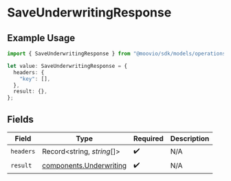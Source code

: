 # SaveUnderwritingResponse

## Example Usage

```typescript
import { SaveUnderwritingResponse } from "@moovio/sdk/models/operations";

let value: SaveUnderwritingResponse = {
  headers: {
    "key": [],
  },
  result: {},
};
```

## Fields

| Field                                                              | Type                                                               | Required                                                           | Description                                                        |
| ------------------------------------------------------------------ | ------------------------------------------------------------------ | ------------------------------------------------------------------ | ------------------------------------------------------------------ |
| `headers`                                                          | Record<string, *string*[]>                                         | :heavy_check_mark:                                                 | N/A                                                                |
| `result`                                                           | [components.Underwriting](../../models/components/underwriting.md) | :heavy_check_mark:                                                 | N/A                                                                |